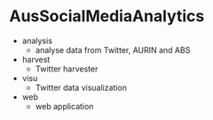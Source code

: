 # AusSocialMediaAnalytics
- analysis
  - analyse data from Twitter, AURIN and ABS
- harvest
  - Twitter harvester
- visu
  - Twitter data visualization
- web
  - web application

